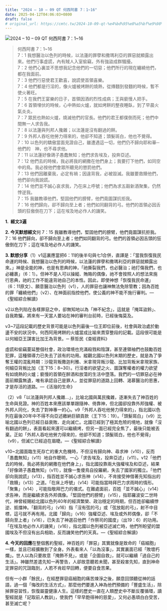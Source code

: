 ```yaml
---
title: "2024 – 10 – 09 QT 何西阿書 7：1~16"
date: 2025-04-12T04:06:03+0800
draft: false
# original_url: https://cmtc.tw/2024-10-09-qt-%e4%bd%95%e8%a5%bf%e9%98%bf%e6%9b%b8-7%ef%bc%9a116
---
```


![2024 – 10 – 09 QT 何西阿書 7：1~16](/images/qt.jpg  "2024 – 10 – 09 QT 何西阿書 7：1~16")

> 何西阿書 7：1~16  
> 7：1 我想醫治以色列的時候，以法蓮的罪孽和撒瑪利亞的罪惡就顯露出來。他們行事虛謊，內有賊人入室偷竊，外有強盜成群騷擾。  
> 7：2 他們心裏並不思想我記念他們的一切惡；他們所行的現在纏繞他們，都在我面前。  
> 7：3 他們行惡使君王歡喜，說謊使首領喜樂。  
> 7：4 他們都是行淫的，像火爐被烤餅的燒熱，從摶麵到發麵的時候，暫不使火著旺。  
> 7：5 在我們王宴樂的日子，首領因酒的烈性成病；王與褻慢人把手。  
> 7：6 首領埋伏的時候，心中熱如火爐，就如烤餅的整夜睡臥，到了早晨火氣炎炎。  
> 7：7 眾民也熱如火爐，燒滅他們的官長。他們的君王都僕倒而死；他們中間無一人求告我。  
> 7：8 以法蓮與列邦人攙雜；以法蓮是沒有翻過的餅。  
> 7：9 外邦人吞吃他勞力得來的，他卻不知道；頭髮斑白，他也不覺得。  
> 7：10 以色列的驕傲當面見證自己，雖遭遇這一切，他們仍不歸向耶和華─他們的　神，也不尋求他。  
> 7：11 以法蓮好像鴿子愚蠢無知；他們求告埃及，投奔亞述。  
> 7：12 他們去的時候，我必將我的網撒在他們身上；我要打下他們，如同空中的鳥。我必按他們會眾所聽見的懲罰他們。  
> 7：13 他們因離棄我，必定有禍；因違背我，必被毀滅。我雖要救贖他們，他們卻向我說謊。  
> 7：14 他們並不誠心哀求我，乃在床上呼號；他們為求五穀新酒聚集，仍然悖逆我。  
> 7：15 我雖教導他們，堅固他們的膀臂，他們竟圖謀抗拒我。  
> 7：16 他們歸向，卻不歸向至上者；他們如同翻背的弓。他們的首領必因舌頭的狂傲倒在刀下；這在埃及地必作人的譏笑。

**1.  經文3遍**

**2. 今天默想經文**何 7：15 我雖教導他們，堅固他們的膀臂，他們竟圖謀抗拒我。  
7：16 他們歸向，卻不歸向至上者；他們如同翻背的弓。他們的首領必因舌頭的狂傲倒在刀下；這在埃及地必作人的譏笑。

**3. 默想分享**（1）v1這裏應當把6：11的後半句與七1合併，直譯是：「當我恢復我民命運的時候、我想醫治以色列的時候，以法蓮的罪孽和撒瑪利亞的罪惡就顯露出來。」神是全能的神，也是有恩典的神，「祂撕裂我們，也必醫治；祂打傷我們，也必纏裹」（6：1）。但神不是人可以操縱、賄賂的偶像，祂不會按照人的想法來施行恩典，祂的工作不能違背祂自己的本性。因此，即使神想「恢復我民命運」（6：11原文）、願意醫治以色列（v1），人的罪惡也讓神無法免除管教；因為百姓的罪「纏繞他們」（v2）、在神面前指控他們，使公義的神不能不施行審判。—《聖經綜合解讀》

v2以色列陷在各樣罪惡之中，卻無知地以為「神不紀念」，這就是「掩耳盜鈴」、自我欺騙，將來有一天當人要站在神的審判台前時，已經後悔莫及。

v3~7這段記載的歷史背景可能是以色列最後一位王即位前後，社會與政治處於動盪不安的狀況中。何西阿用烤餅的火爐當成比喻來貫穿整段的記載。這段很可能是以何細亞王謀害比加王為背景。─ 蔡哲民《查經資料》

虛謊和偷竊蔓延整個社會，政治環境也充滿殺戮和陰謀，甚至連領袖們也鼓勵百姓犯罪，這種領導力已失去了該有的功用。縱觀北國以色列末期的歷史，就是為了爭奪王權的混亂時期：沙龍背叛撒迦利雅、米拿現背叛沙龍、比加背叛米拿現家族、何細亞背叛比加（王下15：8~30）。行淫者的欲望之火、圖謀奪權者的權力欲望有如燒熱的火爐；褻慢的首領在醉酒和放蕩的生活中墮落。我們的一切罪惡必在神面前顯露無遺，唯有承認自己是罪人，並從罪惡的道路上回轉、渴慕醫治的恩惠，才是存活的道路。—《活潑的生命》

（2）v8「以法蓮與列邦人攙雜…」，比喻北國與萬民攙雜，逐漸失去了神百姓的生命與見證。神的百姓本來應該單單跟隨神、倚靠神，但北國卻投靠外邦強權、被外邦人同化，失去了對神專一的心。v9「外邦人吞吃他勞力得來的」，指北國以色列在最後20年中不得不向亞述繳納巨額貢款（王下15：19）。「頭髮斑白」（v9）比喻北國以色列已經日益衰敗、走向滅亡。北國已經到了極其危險的境地，就像「沒有翻過的餅」，表面看起來還可以繼續烤，但另一面已經完全焦了，最後只能被丟棄。正如「外邦人吞吃他勞力得來的，他卻不知道；頭髮斑白，他也不覺得」（v9），但滅亡已經迫在眉睫。—《聖經綜合解讀》

v10~北國面臨生死存亡的重大危機時，不但沒有歸向神、尋求神（v10），反而「愚蠢無知」（v11）地自作聰明，一心「求告埃及，投奔亞述」（v11）。v12「他們去的時候，我必將我的網撒在他們身上」，指北國投靠兩大強權埃及和亞述，結果「好像鴿子愚蠢無知」（v11），就像一隻傻鳥自投羅網，失去了國家的獨立。「他們卻向我說謊」（v13），指百姓並不誠心求告神（v14），不肯接受神借著先知指出的「救贖」（v13）之道。「在床上呼號」（v14）可能指當時拜巴力求雨時的情形。「聚集」（v14）, 可能指敬拜巴力的儀式。在難處面前，百姓「並不誠心」（v14）求告神，而是繼續求告外邦偶像。「堅固他們的膀臂」（v15），指耶羅波安二世時代，神曾經賜給北國以色列40年的經濟繁榮、政治穩定的時期，但百姓卻繼續悖逆、抵擋神。「翻背的弓」（v16）指「沒有弦的弓」或「弦放鬆的弓」，射不中目標，這弓就不再有用。北國「歸向」（v16）強權亞述、埃及或外邦偶像，卻「不歸向至上者」（v16），已失去了神選召他們「作祭司的國度」（出19：6）的功用。「在埃及地必作人的譏笑」（v16），指北國以色列被亞述滅亡時，他們所盼望的盟國埃及不但沒有出兵相助，反而譏笑他們的天真。—《聖經綜合解讀》

**4. 今天的回應**在整個舊約聖經，神百姓的「罪惡」其實就像是致命的「癌細胞」一樣，並且已經擴散到了全身。外表看來人「以為沒事」，其實裏面已經「敗壞朽爛」。世人以為只要故意「掩飾不見」，或是「企圖自救」，就可以繼續「過自己的生活」。神雖然差遣先知一再警告，人卻故意聽若未聞，甚至殺害先知，直到神命定罪惡的咒詛臨到，人若不肯趁早回轉，便要自食苦果。

但有一小群「餘民」，在經歷罪惡癌細胞的痛苦煉淨之後，願意回頭聽從神的話語，過一個「悔改的生活方式」，那麼他們要進入神為他們預備的「豐盛生活」，除掉罪惡習性，恢復屬靈健康人生。這樣的歷史一直在人類歷史中不斷反覆循環，讀聖經就是「記取前人教訓」，使我們「早早飽得神的慈愛」，又何必愚頑白白受苦，甚至滅亡呢？